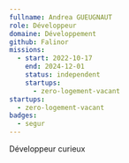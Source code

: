 ```yaml
---
fullname: Andrea GUEUGNAUT
role: Développeur
domaine: Développement
github: Falinor
missions:
  - start: 2022-10-17
    end: 2024-12-01
    status: independent
    startups:
      - zero-logement-vacant
startups:
  - zero-logement-vacant
badges:
  - segur
---
```

Développeur curieux
